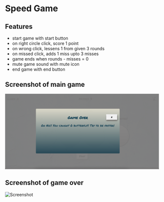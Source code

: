 # Speed Game

## Features

 - start game with start button
 - on right circle click, score 1 point
 - on wrong click, lessens 1 from given 3 rounds
 - on missed click, adds 1 miss upto 3 misses
 - game ends when rounds - misses = 0
 - mute game sound with mute icon
 - end game with end button



## Screenshot of main game
![Screenshot](https://github.com/JuthyNadi-a/Butterfly_SpeedGame/blob/main/src/assets/gameOver.png)

## Screenshot of game over
![Screenshot](https://github.com/JuthyNadi-a/Butterfly_SpeedGame/blob/main/src/assets/mainGame.png)